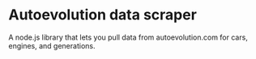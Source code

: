 # Autoevolution data scraper

A node.js library that lets you pull data from autoevolution.com for cars, engines, and generations.
